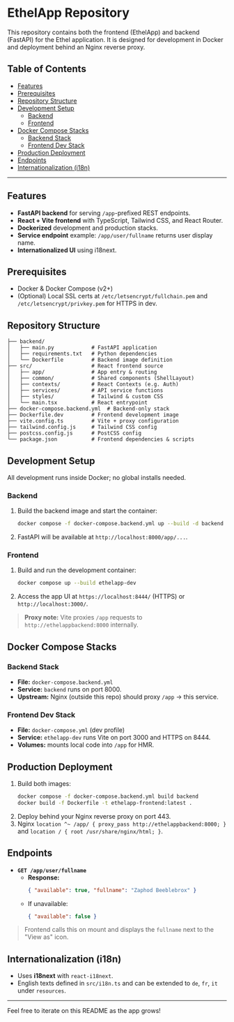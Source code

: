 # EthelApp Repository

This repository contains both the frontend (EthelApp) and backend (FastAPI) for the Ethel application. It is designed for development in Docker and deployment behind an Nginx reverse proxy.

## Table of Contents

- [Features](#features)
- [Prerequisites](#prerequisites)
- [Repository Structure](#repository-structure)
- [Development Setup](#development-setup)
  - [Backend](#backend)
  - [Frontend](#frontend)
- [Docker Compose Stacks](#docker-compose-stacks)
  - [Backend Stack](#backend-stack)
  - [Frontend Dev Stack](#frontend-dev-stack)
- [Production Deployment](#production-deployment)
- [Endpoints](#endpoints)
- [Internationalization (i18n)](#internationalization-i18n)

---

## Features

- **FastAPI backend** for serving `/app`-prefixed REST endpoints.
- **React + Vite frontend** with TypeScript, Tailwind CSS, and React Router.
- **Dockerized** development and production stacks.
- **Service endpoint** example: `/app/user/fullname` returns user display name.
- **Internationalized UI** using i18next.

## Prerequisites

- Docker & Docker Compose (v2+)
- (Optional) Local SSL certs at `/etc/letsencrypt/fullchain.pem` and `/etc/letsencrypt/privkey.pem` for HTTPS in dev.

## Repository Structure

```
├── backend/
│   ├── main.py            # FastAPI application
│   ├── requirements.txt   # Python dependencies
│   └── Dockerfile         # Backend image definition
├── src/                   # React frontend source
│   ├── app/               # App entry & routing
│   ├── common/            # Shared components (ShellLayout)
│   ├── contexts/          # React Contexts (e.g. Auth)
│   ├── services/          # API service functions
│   ├── styles/            # Tailwind & custom CSS
│   └── main.tsx           # React entrypoint
├── docker-compose.backend.yml  # Backend-only stack
├── Dockerfile.dev         # Frontend development image
├── vite.config.ts         # Vite + proxy configuration
├── tailwind.config.js     # Tailwind CSS config
├── postcss.config.js      # PostCSS config
└── package.json           # Frontend dependencies & scripts
```

## Development Setup

All development runs inside Docker; no global installs needed.

### Backend

1. Build the backend image and start the container:
   ```bash
   docker compose -f docker-compose.backend.yml up --build -d backend
   ```
2. FastAPI will be available at `http://localhost:8000/app/...`.

### Frontend

1. Build and run the development container:
   ```bash
   docker compose up --build ethelapp-dev
   ```
2. Access the app UI at `https://localhost:8444/` (HTTPS) or `http://localhost:3000/`.

> **Proxy note:** Vite proxies `/app` requests to `http://ethelappbackend:8000` internally.

## Docker Compose Stacks

### Backend Stack

- **File:** `docker-compose.backend.yml`
- **Service:** `backend` runs on port 8000.
- **Upstream:** Nginx (outside this repo) should proxy `/app` → this service.

### Frontend Dev Stack

- **File:** `docker-compose.yml` (dev profile)
- **Service:** `ethelapp-dev` runs Vite on port 3000 and HTTPS on 8444.
- **Volumes:** mounts local code into `/app` for HMR.

## Production Deployment

1. Build both images:
   ```bash
   docker compose -f docker-compose.backend.yml build backend
   docker build -f Dockerfile -t ethelapp-frontend:latest .
   ```
2. Deploy behind your Nginx reverse proxy on port 443.
3. Nginx `location ^~ /app/ { proxy_pass http://ethelappbackend:8000; }` and `location / { root /usr/share/nginx/html; }`.

## Endpoints

- **`GET /app/user/fullname`**
  - **Response:**
    ```json
    { "available": true, "fullname": "Zaphod Beeblebrox" }
    ```
  - If unavailable:
    ```json
    { "available": false }
    ```

> Frontend calls this on mount and displays the `fullname` next to the "View as" icon.

## Internationalization (i18n)

- Uses **i18next** with `react-i18next`.
- English texts defined in `src/i18n.ts` and can be extended to `de`, `fr`, `it` under `resources`.

---

Feel free to iterate on this README as the app grows!
